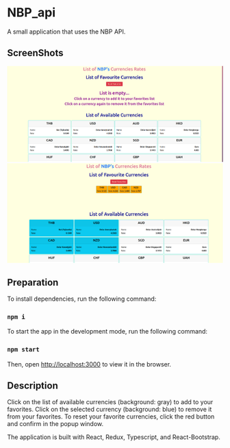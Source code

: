 # NBP_api

A small application that uses the NBP API.

## ScreenShots

<img alt="Screen Shot 1" src="./readme_pics/app_screen1.png">
<img alt="Screen Shot 2" src="./readme_pics/app_screen2.png">

## Preparation

To install dependencies, run the following command:

### `npm i`

To start the app in the development mode, run the following command:

### `npm start`

Then, open [http://localhost:3000](http://localhost:3000) to view it in the browser.

## Description

Click on the list of available currencies (background: gray) to add to your favorites. Click on the selected currency
(background: blue) to remove it from your favorites. To reset your favorite currencies, click the red button and confirm in
the popup window.

The application is built with React, Redux, Typescript, and React-Bootstrap.
